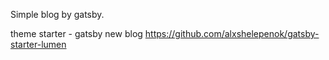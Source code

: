 Simple blog by gatsby.

theme starter - gatsby new blog https://github.com/alxshelepenok/gatsby-starter-lumen